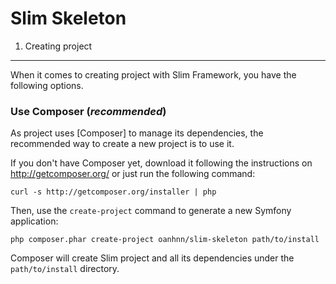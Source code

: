 Slim Skeleton
=============

1) Creating project
----------------------------------

When it comes to creating project with Slim Framework, you have the
following options.

### Use Composer (*recommended*)

As project uses [Composer] to manage its dependencies, the recommended way
to create a new project is to use it.

If you don't have Composer yet, download it following the instructions on
http://getcomposer.org/ or just run the following command:

    curl -s http://getcomposer.org/installer | php

Then, use the `create-project` command to generate a new Symfony application:

    php composer.phar create-project oanhnn/slim-skeleton path/to/install

Composer will create Slim project and all its dependencies under the
`path/to/install` directory.
